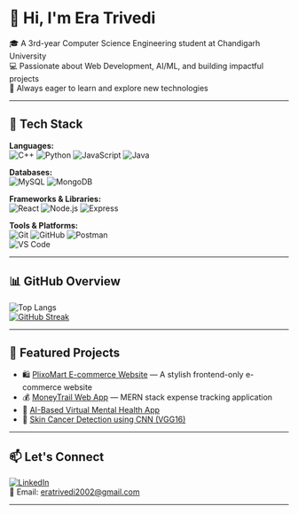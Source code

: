 # 👋 Hi, I'm Era Trivedi

🎓 A 3rd-year Computer Science Engineering student at Chandigarh University  
💻 Passionate about Web Development, AI/ML, and building impactful projects  
🚀 Always eager to learn and explore new technologies

---

## 🔧 Tech Stack

**Languages:**  
![C++](https://img.shields.io/badge/-C++-00599C?style=flat-square&logo=cplusplus) 
![Python](https://img.shields.io/badge/-Python-3776AB?style=flat-square&logo=python) 
![JavaScript](https://img.shields.io/badge/-JavaScript-F7DF1E?style=flat-square&logo=javascript) 
![Java](https://img.shields.io/badge/-Java-007396?style=flat-square&logo=java)

**Databases:**  
![MySQL](https://img.shields.io/badge/-MySQL-4479A1?style=flat-square&logo=mysql) 
![MongoDB](https://img.shields.io/badge/-MongoDB-47A248?style=flat-square&logo=mongodb)

**Frameworks & Libraries:**  
![React](https://img.shields.io/badge/-React-61DAFB?style=flat-square&logo=react) 
![Node.js](https://img.shields.io/badge/-Node.js-339933?style=flat-square&logo=node.js) 
![Express](https://img.shields.io/badge/-Express.js-000000?style=flat-square&logo=express)

**Tools & Platforms:**  
![Git](https://img.shields.io/badge/-Git-F05032?style=flat-square&logo=git) 
![GitHub](https://img.shields.io/badge/-GitHub-181717?style=flat-square&logo=github) 
![Postman](https://img.shields.io/badge/-Postman-FF6C37?style=flat-square&logo=postman)  
![VS Code](https://img.shields.io/badge/-VSCode-007ACC?style=flat-square&logo=visual-studio-code)

---

## 📊 GitHub Overview

![Top Langs](https://github-readme-stats.vercel.app/api/top-langs/?username=MIsaa20&layout=compact&theme=tokyonight)  
[![GitHub Streak](https://github-readme-streak-stats.herokuapp.com?user=Misaa20&theme=tokyonight)](https://git.io/streak-stats)

---

## 📌 Featured Projects

- 🛍️ [PlixoMart E-commerce Website](https://github.com/Misaa20/ecommerce-website) — A stylish frontend-only e-commerce website  
- 💰 [MoneyTrail Web App](https://github.com/Misaa20/Expense-Tracker) — MERN stack expense tracking application  
- 🧠 [AI-Based Virtual Mental Health App](https://github.com/MIsaa20/mental-health-app)  
- 🧮 [Skin Cancer Detection using CNN (VGG16)](https://github.com/MIsaa20/skin-cancer-cnn)  

---

## 📫 Let's Connect

[![LinkedIn](https://img.shields.io/badge/-LinkedIn-0077B5?style=flat-square&logo=linkedin)](https://www.linkedin.com/in/your-profile)  
📧 Email: eratrivedi2002@gmail.com

---

